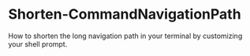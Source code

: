 # Shorten-CommandNavigationPath
How to shorten the long navigation path in your terminal by customizing your shell prompt. 
